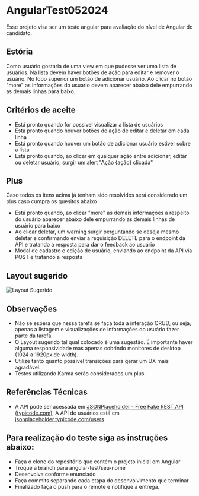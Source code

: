 # AngularTest052024

Esse projeto visa ser um teste angular para avaliação do nível de Angular do candidato.

## Estória
Como usuário gostaria de uma view em que pudesse ver uma lista de usuários. Na lista devem haver botões de ação para editar e remover o usuário.  No topo superior um botão de adicionar usuário. Ao clicar no botão "more" as informações do usuario devem aparecer abaixo dele empurrando as demais linhas para baixo.

## Critérios de aceite
- Está pronto quando for possivel visualizar a lista de usuários
- Esta pronto quando houver botões de ação de editar e deletar em cada linha
- Está pronto quando houver um botão de adicionar usuário estiver sobre a lista
- Está pronto quando, ao clicar em qualquer ação entre adicionar, editar ou deletar usuário, surgir um alert "Ação {ação} clicada"

## Plus
Caso todos os itens acima já tenham sido resolvidos será considerado um plus caso cumpra os quesitos abaixo
- Está pronto quando, ao clicar "more" as demais informações a respeito do usuário aparecer abaixo dele empurrando as demais linhas de usuário para baixo
- Ao clicar deletar, um warning surgir perguntando se deseja mesmo deletar e confirmando enviar a requisição DELETE para o endpoint da API e tratando a resposta para dar o feedback ao usuário
- Modal de cadastro e edição de usuário, enviando ao endpoint da API via POST e tratando a resposta

## Layout sugerido
![Layout Sugerido](https://github.com/MediaCentre-BR/angular-test-052024/blob/main/src/assets/images/user-management.png?raw=true)

## Observações
- Não se espera que nessa tarefa se faça toda a interação CRUD, ou seja, apenas a listagem e visualizações de informações do usuário fazer parte da tarefa.
- O Layout sugerido tal qual colocado é uma sugestão. É importante haver alguma responsividade mas apenas cobrindo monitores de desktop (1024 a 1920px de width).
- Utilize tanto quanto possivel transições para gerar um UX mais agradável.
- Testes utilizando Karma serão considerados um plus.

## Referências Técnicas
- A API pode ser acessada em [JSONPlaceholder - Free Fake REST API (typicode.com)](https://jsonplaceholder.typicode.com). A API de usuários está em [jsonplaceholder.typicode.com/users](https://jsonplaceholder.typicode.com/users)

## Para realização do teste siga as instruções abaixo:
- Faça o clone do repositório que contém o projeto inicial em Angular
- Troque a branch para angular-test/seu-nome
- Desenvolva conforme enunciado
- Faça commits separando cada etapa do desenvolvimento que terminar
- Finalizado faça o push para o remote e notifique a entrega.
